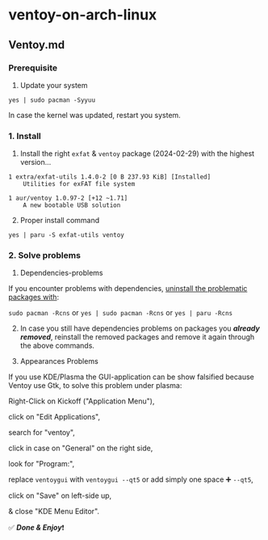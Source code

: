 # ventoy-on-arch-linux
## Ventoy.md

### Prerequisite
1. Update your system

```
yes | sudo pacman -Syyuu

```

In case the kernel was updated, restart you system.

### 1. Install
1. Install the right `exfat` & `ventoy` package (2024-02-29) with the highest version...
```
1 extra/exfat-utils 1.4.0-2 [0 B 237.93 KiB] [Installed]
    Utilities for exFAT file system

1 aur/ventoy 1.0.97-2 [+12 ~1.71]
    A new bootable USB solution

```

2. Proper install command

```
yes | paru -S exfat-utils ventoy

```

### 2. Solve problems

1. Dependencies-problems

If you encounter problems with dependencies, [uninstall the problematic packages with](https://linuxhint.com/remove_package_dependencies_pacman_arch_linux/):

`sudo pacman -Rcns` or `yes | sudo pacman -Rcns` or `yes | paru -Rcns`

2. In case you still have dependencies problems on packages you ***already removed***, reinstall the removed packages and remove it again through the above commands.

3. Appearances Problems

If you use KDE/Plasma the GUI-application can be show falsified because Ventoy use Gtk, to solve this problem under plasma:

Right-Click on Kickoff ("Application Menu"),

click on "Edit Applications",

search for "ventoy",

click in case on "General" on the right side,

look for "Program:",

replace `ventoygui` with `ventoygui --qt5` or add simply one space ➕ `--qt5`,

click  on "Save" on left-side up,

& close "KDE Menu Editor".


✅ ***Done & Enjoy***❗️

